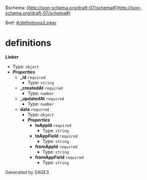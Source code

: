 &#36;schema: [http://json-schema.org/draft-07/schema#](http://json-schema.org/draft-07/schema#)

&#36;ref: [#/definitions/Linker](#/definitions/Linker)

# definitions

**_Linker_**

 - Type: `object`
 - **_Properties_**
	 - <b id="#/definitions/Linker/properties/_id">_id</b> `required`
		 - Type: `string`
	 - <b id="#/definitions/Linker/properties/_createdAt">_createdAt</b> `required`
		 - Type: `number`
	 - <b id="#/definitions/Linker/properties/_updatedAt">_updatedAt</b> `required`
		 - Type: `number`
	 - <b id="#/definitions/Linker/properties/data">data</b> `required`
		 - Type: `object`
		 - **_Properties_**
			 - <b id="#/definitions/Linker/properties/data/properties/toAppId">toAppId</b> `required`
				 - Type: `string`
			 - <b id="#/definitions/Linker/properties/data/properties/toAppField">toAppField</b> `required`
				 - Type: `string`
			 - <b id="#/definitions/Linker/properties/data/properties/fromAppId">fromAppId</b> `required`
				 - Type: `string`
			 - <b id="#/definitions/Linker/properties/data/properties/fromAppField">fromAppField</b> `required`
				 - Type: `string`


Generated by SAGE3